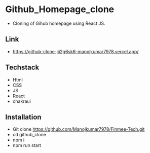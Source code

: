 # Github_Homepage_clone
- Cloning of Gihub homepage using React JS.

## Link
- https://github-clone-jji2g6sk6-manojkumar7978.vercel.app/

## Techstack
- Html
- CSS
- JS
- React
- chakraui



## Installation

- Git clone https://github.com/Manojkumar7978/Finmee-Tech.git
- cd github_clone
- npm i
- npm run start
